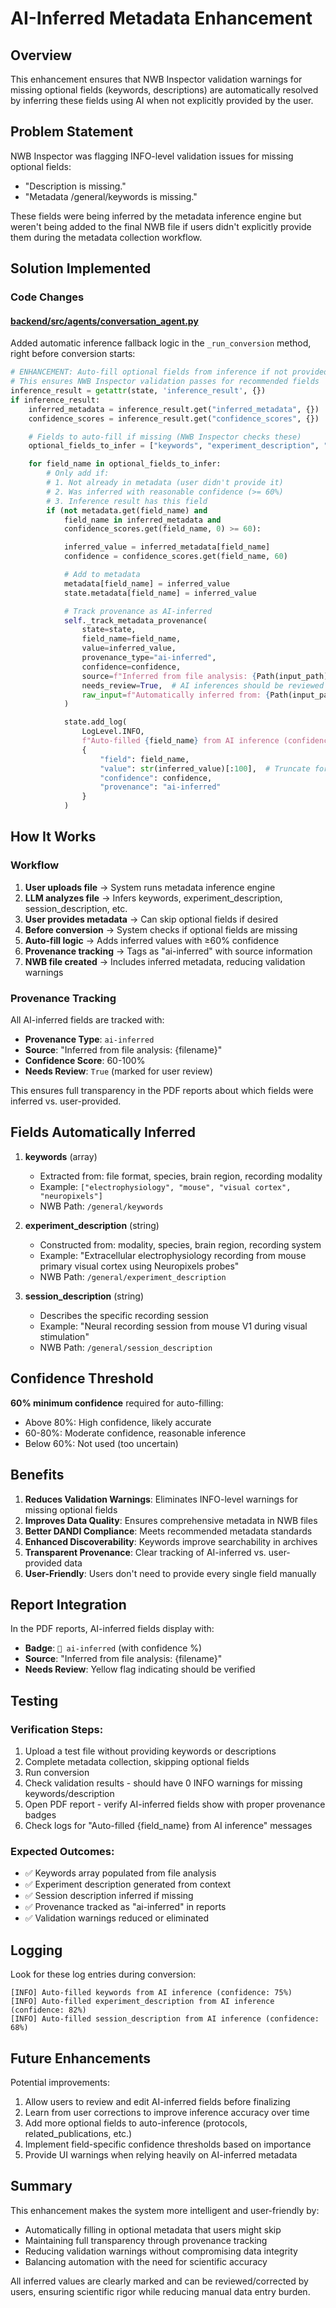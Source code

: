 # AI-Inferred Metadata Enhancement

## Overview
This enhancement ensures that NWB Inspector validation warnings for missing optional fields (keywords, descriptions) are automatically resolved by inferring these fields using AI when not explicitly provided by the user.

## Problem Statement
NWB Inspector was flagging INFO-level validation issues for missing optional fields:
- "Description is missing."
- "Metadata /general/keywords is missing."

These fields were being inferred by the metadata inference engine but weren't being added to the final NWB file if users didn't explicitly provide them during the metadata collection workflow.

## Solution Implemented

### Code Changes

#### [backend/src/agents/conversation_agent.py](backend/src/agents/conversation_agent.py:1617-1664)

Added automatic inference fallback logic in the `_run_conversion` method, right before conversion starts:

```python
# ENHANCEMENT: Auto-fill optional fields from inference if not provided by user
# This ensures NWB Inspector validation passes for recommended fields
inference_result = getattr(state, 'inference_result', {})
if inference_result:
    inferred_metadata = inference_result.get("inferred_metadata", {})
    confidence_scores = inference_result.get("confidence_scores", {})

    # Fields to auto-fill if missing (NWB Inspector checks these)
    optional_fields_to_infer = ["keywords", "experiment_description", "session_description"]

    for field_name in optional_fields_to_infer:
        # Only add if:
        # 1. Not already in metadata (user didn't provide it)
        # 2. Was inferred with reasonable confidence (>= 60%)
        # 3. Inference result has this field
        if (not metadata.get(field_name) and
            field_name in inferred_metadata and
            confidence_scores.get(field_name, 0) >= 60):

            inferred_value = inferred_metadata[field_name]
            confidence = confidence_scores.get(field_name, 60)

            # Add to metadata
            metadata[field_name] = inferred_value
            state.metadata[field_name] = inferred_value

            # Track provenance as AI-inferred
            self._track_metadata_provenance(
                state=state,
                field_name=field_name,
                value=inferred_value,
                provenance_type="ai-inferred",
                confidence=confidence,
                source=f"Inferred from file analysis: {Path(input_path).name}",
                needs_review=True,  # AI inferences should be reviewed
                raw_input=f"Automatically inferred from: {Path(input_path).name}",
            )

            state.add_log(
                LogLevel.INFO,
                f"Auto-filled {field_name} from AI inference (confidence: {confidence}%)",
                {
                    "field": field_name,
                    "value": str(inferred_value)[:100],  # Truncate for logging
                    "confidence": confidence,
                    "provenance": "ai-inferred"
                }
            )
```

## How It Works

### Workflow

1. **User uploads file** → System runs metadata inference engine
2. **LLM analyzes file** → Infers keywords, experiment_description, session_description, etc.
3. **User provides metadata** → Can skip optional fields if desired
4. **Before conversion** → System checks if optional fields are missing
5. **Auto-fill logic** → Adds inferred values with ≥60% confidence
6. **Provenance tracking** → Tags as "ai-inferred" with source information
7. **NWB file created** → Includes inferred metadata, reducing validation warnings

### Provenance Tracking

All AI-inferred fields are tracked with:
- **Provenance Type**: `ai-inferred`
- **Source**: "Inferred from file analysis: {filename}"
- **Confidence Score**: 60-100%
- **Needs Review**: `True` (marked for user review)

This ensures full transparency in the PDF reports about which fields were inferred vs. user-provided.

## Fields Automatically Inferred

1. **keywords** (array)
   - Extracted from: file format, species, brain region, recording modality
   - Example: `["electrophysiology", "mouse", "visual cortex", "neuropixels"]`
   - NWB Path: `/general/keywords`

2. **experiment_description** (string)
   - Constructed from: modality, species, brain region, recording system
   - Example: "Extracellular electrophysiology recording from mouse primary visual cortex using Neuropixels probes"
   - NWB Path: `/general/experiment_description`

3. **session_description** (string)
   - Describes the specific recording session
   - Example: "Neural recording session from mouse V1 during visual stimulation"
   - NWB Path: `/general/session_description`

## Confidence Threshold

**60% minimum confidence** required for auto-filling:
- Above 80%: High confidence, likely accurate
- 60-80%: Moderate confidence, reasonable inference
- Below 60%: Not used (too uncertain)

## Benefits

1. **Reduces Validation Warnings**: Eliminates INFO-level warnings for missing optional fields
2. **Improves Data Quality**: Ensures comprehensive metadata in NWB files
3. **Better DANDI Compliance**: Meets recommended metadata standards
4. **Enhanced Discoverability**: Keywords improve searchability in archives
5. **Transparent Provenance**: Clear tracking of AI-inferred vs. user-provided data
6. **User-Friendly**: Users don't need to provide every single field manually

## Report Integration

In the PDF reports, AI-inferred fields display with:
- **Badge**: `🤖 ai-inferred` (with confidence %)
- **Source**: "Inferred from file analysis: {filename}"
- **Needs Review**: Yellow flag indicating should be verified

## Testing

### Verification Steps:

1. Upload a test file without providing keywords or descriptions
2. Complete metadata collection, skipping optional fields
3. Run conversion
4. Check validation results - should have 0 INFO warnings for missing keywords/description
5. Open PDF report - verify AI-inferred fields show with proper provenance badges
6. Check logs for "Auto-filled {field_name} from AI inference" messages

### Expected Outcomes:

- ✅ Keywords array populated from file analysis
- ✅ Experiment description generated from context
- ✅ Session description inferred if missing
- ✅ Provenance tracked as "ai-inferred" in reports
- ✅ Validation warnings reduced or eliminated

## Logging

Look for these log entries during conversion:

```
[INFO] Auto-filled keywords from AI inference (confidence: 75%)
[INFO] Auto-filled experiment_description from AI inference (confidence: 82%)
[INFO] Auto-filled session_description from AI inference (confidence: 68%)
```

## Future Enhancements

Potential improvements:
1. Allow users to review and edit AI-inferred fields before finalizing
2. Learn from user corrections to improve inference accuracy over time
3. Add more optional fields to auto-inference (protocols, related_publications, etc.)
4. Implement field-specific confidence thresholds based on importance
5. Provide UI warnings when relying heavily on AI-inferred metadata

## Summary

This enhancement makes the system more intelligent and user-friendly by:
- Automatically filling in optional metadata that users might skip
- Maintaining full transparency through provenance tracking
- Reducing validation warnings without compromising data integrity
- Balancing automation with the need for scientific accuracy

All inferred values are clearly marked and can be reviewed/corrected by users, ensuring scientific rigor while reducing manual data entry burden.